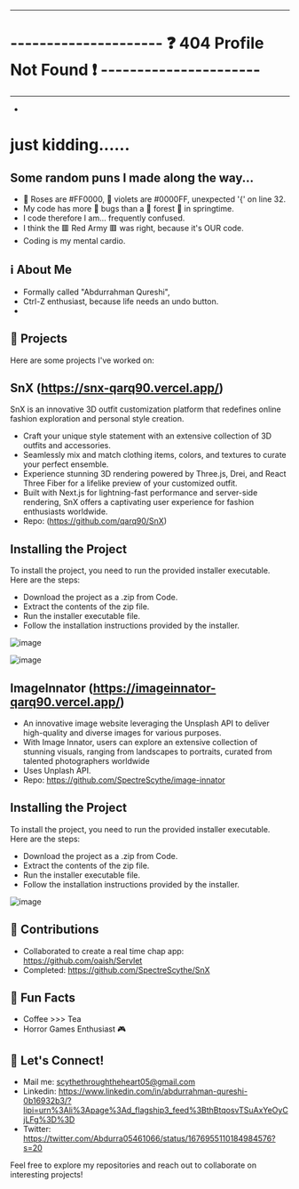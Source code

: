__________________________________________________________________________

# --------------------- ❓ 404 Profile Not Found ❗ ----------------------
__________________________________________________________________________

- &nbsp;
&nbsp;
&nbsp;
&nbsp;
&nbsp;
&nbsp;

#                         just kidding......


## Some random puns I made along the way...
- 🌹 Roses are #FF0000, 🌺 violets are #0000FF, unexpected '{' on line 32.
- My code has more 🐞 bugs than a 🌳 forest 🌳 in springtime.
- I code therefore I am... frequently confused.
- I think the 🟥 Red Army 🟥 was right, because it's OUR code.
- Coding is my mental cardio.

## ℹ️ About Me 
- Formally called "Abdurrahman Qureshi",
- Ctrl-Z enthusiast, because life needs an undo button.
- 

## 🚀 Projects 
Here are some projects I've worked on:

## SnX (https://snx-qarq90.vercel.app/)

SnX is an innovative 3D outfit customization platform that redefines online fashion exploration and personal style creation.

- Craft your unique style statement with an extensive collection of 3D outfits and accessories.
- Seamlessly mix and match clothing items, colors, and textures to curate your perfect ensemble.
- Experience stunning 3D rendering powered by Three.js, Drei, and React Three Fiber for a lifelike preview of your customized outfit.
- Built with Next.js for lightning-fast performance and server-side rendering, SnX offers a captivating user experience for fashion enthusiasts worldwide.
- Repo: (https://github.com/qarq90/SnX)

## Installing the Project

To install the project, you need to run the provided installer executable. Here are the steps:

- Download the project as a .zip from Code.
- Extract the contents of the zip file.
- Run the installer executable file.
- Follow the installation instructions provided by the installer.

![image](https://github.com/qarq90/qarq90/assets/124421417/13ddd174-1947-45b1-9b7d-4610139414f9)


![image](https://github.com/qarq90/qarq90/assets/124421417/1e88a4f6-7a44-470d-b3fc-75ab1f6f317a)


## ImageInnator (https://imageinnator-qarq90.vercel.app/)

- An innovative image website leveraging the Unsplash API to deliver high-quality and diverse images for various purposes. 
-  With Image Innator, users can explore an extensive collection of stunning visuals, ranging from landscapes to portraits, curated from talented 
   photographers worldwide
- Uses Unplash API.
- Repo: https://github.com/SpectreScythe/image-innator

## Installing the Project

To install the project, you need to run the provided installer executable. Here are the steps:

- Download the project as a .zip from Code.
- Extract the contents of the zip file.
- Run the installer executable file.
- Follow the installation instructions provided by the installer.

![image](https://github.com/qarq90/qarq90/assets/124421417/6002b906-d1e5-4c98-954e-650de270936c)


## 🌟 Contributions 
- Collaborated to create a real time chap app: https://github.com/oaish/Servlet
- Completed: https://github.com/SpectreScythe/SnX

## 🎉 Fun Facts 
- Coffee >>> Tea
- Horror Games Enthusiast 🎮

## 🔗 Let's Connect! 
- Mail me: scythethroughtheheart05@gmail.com
- Linkedin: https://www.linkedin.com/in/abdurrahman-qureshi-0b16932b3/?lipi=urn%3Ali%3Apage%3Ad_flagship3_feed%3BthBtqosvTSuAxYeOyCjLFg%3D%3D 
- Twitter: https://twitter.com/Abdurra05461066/status/1676955110184984576?s=20

Feel free to explore my repositories and reach out to collaborate on interesting projects!
